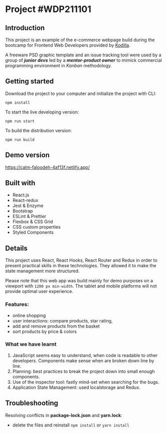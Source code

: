 # Project \#WDP211101


## Introduction

This project is an example of the e-commerce webpage build during the bootcamp for Frontend Web Developers provided by [Kodilla](https://kodilla.com/).

A freeware PSD graphic template and an issue tracking tool were used by a group of **_junior devs_** led by a **_mentor-product owner_** to mimick commercial programming environment in *Kanban* methodology.


## Getting started

Download the project to your computer and initialize the project with CLI:
```
npm install
```

To start the live developing version:
```
npm run start
```

To build the distribution version:
```
npm run build
```


## Demo version

https://calm-faloodeh-4af13f.netlify.app/


## Built with

- React.js
- React-redux
- Jest & Enzyme
- Bootstrap
- ESLint & Prettier
- Flexbox & CSS Grid
- CSS custom properties
- Styled Components


## Details

This project uses React, React Hooks, React Router and Redux in order to present practical skills in these technologies. They allowed it to make the state management more structured.

Please note that this web app was build mainly for demo purposes on a viewport with `1200 px min-width`. The tablet and mobile platforms will not provide optimal user experience.


### Features:

- online shopping
- user interactions: compare products, star rating,
- add and remove products from the basket
- sort products by price & colors


### What we have learnt

1. JavaScript seems easy to understand, when code is readable to other developers. Components make sense when are broken down line by line.
2. Planning: best practices to break the project down into small enough components.
3. Use of the inspector tool: fastly mind-set when searching for the bugs.
4. Application State Management: used localstorage and Redux.


## Troubleshooting

Resolving conflicts in **package-lock.json** and **yarn.lock**:
- delete the files and reinstall `npm install` or `yarn install`
